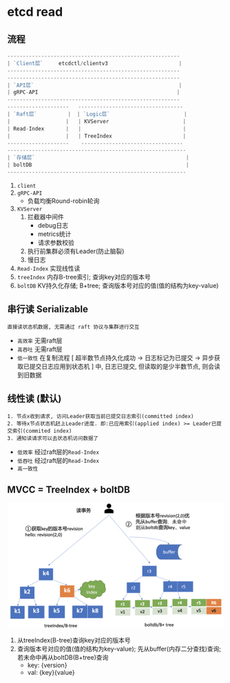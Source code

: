# etcd read

## 流程

```go
--------------------------------------------------------
| `Client层`     etcdctl/clientv3                       |
--------------------------------------------------------
--------------------------------------------------------
| `API层`                                               |
| gRPC-API                                             |
--------------------------------------------------------
--------------------   ----------------------------------
| `Raft层`          |  | `Logic层`                        |
|                  |   | KVServer                        |
| Read-Index       |   |                                 |
|                  |   | TreeIndex                       |
--------------------    ---------------------------------
----------------------------------------------------------
| `存储层`                                                 |
| boltDB                                                  |
----------------------------------------------------------
```

1. `client`
2. `gRPC-API`
   - 负载均衡Round-robin轮询
3. `KVServer`
   1. 拦截器中间件
      - debug日志
      - metrics统计
      - 请求参数校验
   2. 执行前集群必须有Leader(防止脑裂)
   3. 慢日志
4. `Read-Index` 实现线性读
5. `treeIndex` 内存B-tree索引; 查询key对应的版本号
6. `boltDB` KV持久化存储; B+tree; 查询版本号对应的值(值的结构为key-value)

## 串行读 Serializable

    直接读状态机数据, 无需通过 raft 协议与集群进行交互

- `高效率` 无需raft层
- `高吞吐` 无需raft层
- `低一致性` 在复制流程 [ 超半数节点持久化成功 -> 日志标记为已提交 -> 异步获取已提交日志应用到状态机 ] 中, 日志已提交, 但读取的是少半数节点, 则会读到旧数据

## 线性读 (默认)

    1. 节点x收到请求, 访问Leader获取当前已提交日志索引(committed index)
    2. 等待x节点状态机赶上Leader进度. 即:已应用索引(applied index) >= Leader已提交索引(commited index)
    3. 通知读请求可以去状态机访问数据了

- `低效率` 经过raft层的`Read-Index`
- `低吞吐` 经过raft层的`Read-Index`
- `高一致性`

## MVCC = TreeIndex + boltDB

![img](res/etcd-read.png)

1. 从treeIndex(B-tree)查询key对应的版本号
2. 查询版本号对应的值(值的结构为key-value); 先从buffer(内存二分查找)查询; 若未命中再从boltDB(B+tree)查询
   - key: {version}
   - val: {key}{value}